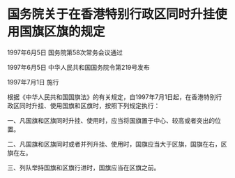# 国务院关于在香港特别行政区同时升挂使用国旗区旗的规定

1997年6月5日 国务院第58次常务会议通过

1997年6月5日 中华人民共和国国务院令第219号发布　

1997年7月1日 施行

<!-- INFO END -->

根据《中华人民共和国国旗法》的有关规定，自1997年7月1日起，在香港特别行政区同时升挂、使用国旗和区旗时，按照下列规定执行：

一、凡国旗和区旗同时升挂、使用时，应当将国旗置于中心、较高或者突出的位置。

二、凡国旗和区旗同时或者并列升挂、使用时，国旗应当大于区旗，国旗在右，区旗在左。

三、列队举持国旗和区旗行进时，国旗应当在区旗之前。